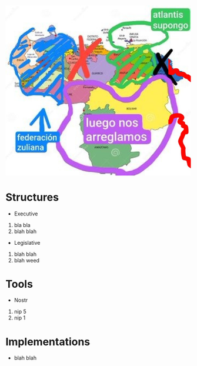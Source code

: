 ![Zulia Republic](/mapa.jpeg)

# Structures 
* Executive 
 1. bla bla
 2. blah blah
* Legislative
 1. blah blah 
 2. blah weed 

# Tools 
* Nostr
 1. nip 5
 2. nip 1 

# Implementations
* blah blah 
